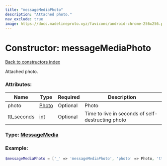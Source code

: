 ```yaml
---
title: "messageMediaPhoto"
description: "Attached photo."
nav_exclude: true
image: https://docs.madelineproto.xyz/favicons/android-chrome-256x256.png
---
```

# Constructor: messageMediaPhoto  
[Back to constructors index](/API_docs/constructors/index.md)



Attached photo.

### Attributes:

| Name     |    Type       | Required | Description |
|----------|---------------|----------|-------------|
|photo|[Photo](/API_docs/types/Photo.md) | Optional|Photo|
|ttl\_seconds|[int](/API_docs/types/int.md) | Optional|Time to live in seconds of self-destructing photo|



### Type: [MessageMedia](/API_docs/types/MessageMedia.md)


### Example:

```php
$messageMediaPhoto = ['_' => 'messageMediaPhoto', 'photo' => Photo, 'ttl_seconds' => int];
```  

